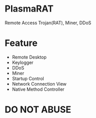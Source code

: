 # PlasmaRAT
Remote Access Trojan(RAT), Miner, DDoS

# Feature
* Remote Desktop
* Keylogger
* DDoS
* Miner
* Startup Control
* Network Connection View
* Native Method Controller

# DO NOT ABUSE
